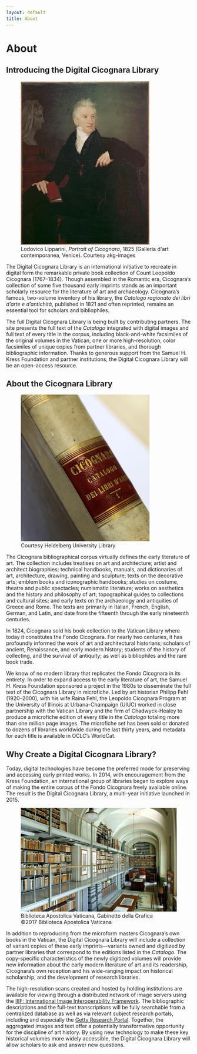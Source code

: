 ```yaml
---
layout: default
title: About
---
```

<h1>About</h1>
<h2>Introducing the Digital Cicognara Library</h2>
<figure class="right">
  <img src="/assets/images/cicognara-portrait.jpg" alt="Portrait of Cicognara"/>
  <figcaption>Lodovico Lipparini, <em>Portrait of Cicognara</em>, 1825 (Galleria d'art
    contemporanea, Venice). Courtesy akg-images</figcaption>
</figure>
<p>The Digital Cicognara Library is an international initiative to recreate in digital form the
  remarkable private book collection of Count Leopoldo Cicognara (1767–1834). Though assembled in
  the Romantic era, Cicognara’s collection of some five thousand early imprints stands as an
  important scholarly resource for the literature of art and archaeology. Cicognara’s famous,
  two-volume inventory of his library, the <em>Catalogo ragionato dei libri d’arte e
  d’antichità</em>, published in 1821 and often reprinted, remains an essential tool for scholars
  and bibliophiles.</p>
<p>The full Digital Cicognara Library is being built by contributing partners. The site presents
  the full text of the <em>Catalogo</em> integrated with digital images and full text of every
  title in the corpus, including black-and-white facsimiles of the original volumes in the
  Vatican, one or more high-resolution, color facsimiles of unique copies from partner libraries,
  and thorough bibliographic information. Thanks to generous support from the Samuel H. Kress
  Foundation and partner institutions, the Digital Cicognara Library will be an open-access
  resource.</p>

<h2>About the Cicognara Library</h2>
<figure class="left">
  <img src="/assets/images/catalogo-spine.jpg" alt="Picture of a book spine"/>
  <figcaption>Courtesy Heidelberg University Library</figcaption>
</figure>
<p>The Cicognara bibliographical corpus virtually defines the early literature of art. The
  collection includes treatises on art and architecture; artist and architect biographies;
  technical handbooks, manuals, and dictionaries of art, architecture, drawing, painting and
  sculpture; texts on the decorative arts; emblem books and iconographic handbooks; studies on
  costume, theatre and public spectacles; numismatic literature; works on aesthetics and the
  history and philosophy of art; topographical guides to collections and cultural sites; and early
  texts on the archaeology and antiquities of Greece and Rome. The texts are primarily in Italian,
  French, English, German, and Latin, and date from the fifteenth through the early nineteenth
  centuries.</p>
<p>In 1824, Cicognara sold his book collection to the Vatican Library where today it constitutes
  the Fondo Cicognara. For nearly two centuries, it has profoundly informed the work of art and
  architectural historians; scholars of ancient, Renaissance, and early modern history; students
  of the history of collecting, and the survival of antiquity; as well as bibliophiles and the
  rare book trade.</p>
<p>We know of no modern library that replicates the Fondo Cicognara in its entirety. In order to
  expand access to the early literature of art, the Samuel H. Kress Foundation sponsored a project
  in the 1980s to disseminate the full text of the Cicognara Library in microfiche. Led by art
  historian Philipp Fehl (1920–2000), with his wife Raina Fehl, the Leopoldo Cicognara Program at
  the University of Illinois at Urbana-Champaign (UIUC) worked in close partnership with the
  Vatican Library and the firm of Chadwyck-Healey to produce a microfiche edition of every title
  in the <em>Catalogo</em> totaling more than one million page images. The microfiche set has been
  sold or donated to dozens of libraries worldwide during the last thirty years, and metadata for
  each title is available in OCLC’s WorldCat.</p>

<h2>Why Create a Digital Cicognara Library?</h2>
<p>Today, digital technologies have become the preferred mode for preserving and accessing early
  printed works. In 2014, with encouragement from the Kress Foundation, an international group of
  libraries began to explore ways of making the entire corpus of the Fondo Cicognara freely
  available online. The result is the Digital Cicognara Library, a multi-year initiative launched
  in 2015.</p>
<figure class="right">
  <img src="/assets/images/gabinetto.jpg" alt="Photo of the Vatican Library Prints Cabinet"/>
  <figcaption>Biblioteca Apostolica Vaticana, Gabinetto della Grafica<br>©2017 Biblioteca
    Apostolica Vaticana</figcaption>
</figure>
<p>In addition to reproducing from the microform masters Cicognara’s own books in the Vatican,
  the Digital Cicognara Library will include a collection of variant copies of these early
  imprints—variants owned and digitized by partner libraries that correspond to the editions
  listed in the <em>Catalogo</em>. The copy-specific characteristics of the newly digitized
  volumes will provide new information about the early modern literature of art and its
  readership, Cicognara’s own reception and his wide-ranging impact on historical scholarship,
  and the development of research libraries.</p>
<p>The high-resolution scans created and hosted by holding institutions are available for viewing
  through a distributed network of image servers using the <a href="http://iiif.io/">IIIF:
  International Image Interoperability Framework</a>. The bibliographic descriptions and the
  full-text transcriptions will be fully searchable from a centralized database as well as via
  relevant subject research portals, including and especially the
  <a href="http://portal.getty.edu/">Getty Research Portal</a>. Together, the aggregated images
  and text offer a potentially transformative opportunity for the discipline of art history. By
  using new technology to make these key historical volumes more widely accessible, the Digital
  Cicognara Library will allow scholars to ask and answer new questions.</p>
